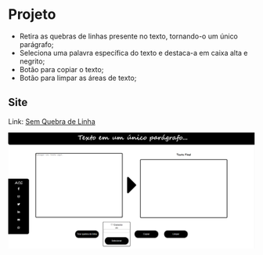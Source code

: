 # Projeto

* Retira as quebras de linhas presente no texto, tornando-o um único parágrafo;
* Seleciona uma palavra específica do texto e destaca-a em caixa alta e negrito;
* Botão para copiar o texto;
* Botão para limpar as áreas de texto;


## Site

Link: <a href='https://goncalves-ac.github.io/SemQuebraDeLinha/.'>Sem Quebra de Linha</a>

![Site](https://github.com/goncalves-ac/SemQuebraDeLinha/blob/master/imagens/site.PNG)
